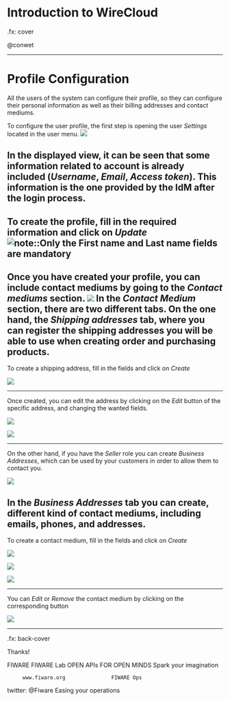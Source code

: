 # Introduction to WireCloud

.fx: cover

@conwet

---
# Profile Configuration
All the users of the system can configure their profile, so they can configure their personal information as well as their billing addresses and contact mediums.

To configure the user profile, the first step is opening the user *Settings* located in the user menu.
 ![](./images/user/profile1.png  )
   
In the displayed view, it can be seen that some information related to account is already included (*Username*, *Email*, *Access token*).
This information is the one provided by the IdM after the login process.
---
To create the profile, fill in the required information and click on *Update*
 ![note::Only the *First name* and *Last name* fields are mandatory](./images/user/profile2.png  )
---
Once you have created your profile, you can include contact mediums by going to the *Contact mediums* section.
 ![](./images/user/profile3.png  )
In the *Contact Medium* section, there are two different tabs. On the one hand, the *Shipping addresses* tab, where you can register the shipping addresses you will be able to use when creating order and purchasing products.
---
To create a shipping address, fill in the fields and click on *Create*

 ![](./images/user/profile4.png  )
 
---
Once created, you can edit the address by clicking on the *Edit* button of the specific address, and changing the wanted fields.

 ![](./images/user/profile5.png  )
   
 ![](./images/user/profile6.png  )

---
On the other hand, if you have the *Seller* role you can create *Business Addresses*, which can be used by your customers in order to allow them to contact you.

 ![](./images/user/profile7.png  )

In the *Business Addresses* tab you can create, different kind of contact mediums, including emails, phones, and addresses.
---
To create a contact medium, fill in the fields and click on *Create*

 ![](./images/user/profile8.png  )
   
 ![](./images/user/profile9.png  )

 ![](./images/user/profile10.png  )

---
You can *Edit* or *Remove* the contact medium by clicking on the corresponding button

 ![](./images/user/profile11.png  )

---

.fx: back-cover

Thanks!

FIWARE                                FIWARE Lab
OPEN APIs FOR OPEN MINDS              Spark your imagination

         www.fiware.org               FIWARE Ops
twitter: @Fiware                      Easing your operations
